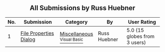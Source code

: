 ﻿<div align="center">

## All Submissions by Russ Huebner

</div>

No.  | Submission | Category | By   | User Rating
---- | ---------- | -------- | ---- | -----------
1 | [File Properties Dialog<br />](https://github.com/Planet-Source-Code/russ-huebner-file-properties-dialog__1-25086) | [Miscellaneous<br /><sup>Visual Basic</sup>](../ByCategory/miscellaneous__1-1.md) | Russ Huebner | 5.0 (15 globes from 3 users)
